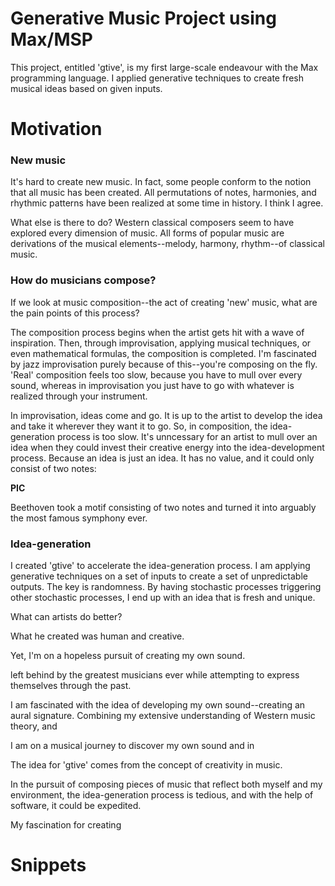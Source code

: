 # Generative Music Project using Max/MSP

This project, entitled 'gtive', is my first large-scale endeavour with the Max programming language. I applied generative techniques to create fresh musical ideas based on given inputs.

# Motivation

### New music
It's hard to create new music. In fact, some people conform to the notion that all music has been created. All permutations of notes, harmonies, and rhythmic patterns have been realized at some time in history. I think I agree.

What else is there to do? Western classical composers seem to have explored every dimension of music. All forms of popular music are derivations of the musical elements--melody, harmony, rhythm--of classical music.


### How do musicians compose?

If we look at music composition--the act of creating 'new' music, what are the pain points of this process?

The composition process begins when the artist gets hit with a wave of inspiration. Then, through improvisation, applying musical techniques, or even mathematical formulas, the composition is completed. I'm fascinated by jazz improvisation purely because of this--you're composing on the fly. 'Real' composition feels too slow, because you have to mull over every sound, whereas in improvisation you just have to go with whatever is realized through your instrument.

In improvisation, ideas come and go. It is up to the artist to develop the idea and take it wherever they want it to go. So, in composition, the idea-generation process is too slow. It's unncessary for an artist to mull over an idea when they could invest their creative energy into the idea-development process. Because an idea is just an idea. It has no value, and it could only consist of two notes:

**PIC**


Beethoven took a motif consisting of two notes and turned it into arguably the most famous symphony ever.


### Idea-generation

I created 'gtive' to accelerate the idea-generation process. I am applying generative techniques on a set of inputs to create a set of unpredictable outputs. The key is randomness. By having stochastic processes triggering other stochastic processes, I end up with an idea that is fresh and unique.


What can artists do better?







What he created was human and creative.



Yet, I'm on a hopeless pursuit of creating my own sound.

left behind by the greatest musicians ever while attempting to express themselves through the past.

I am fascinated with the idea of developing my own sound--creating an aural signature. Combining my extensive understanding of Western music theory, and

I am on a musical journey to discover my own sound and in

The idea for 'gtive' comes from the concept of creativity in music.


In the pursuit of composing pieces of music that reflect both myself and my environment, the idea-generation process is tedious, and with the help of software, it could be expedited.

My fascination for creating

# Snippets

